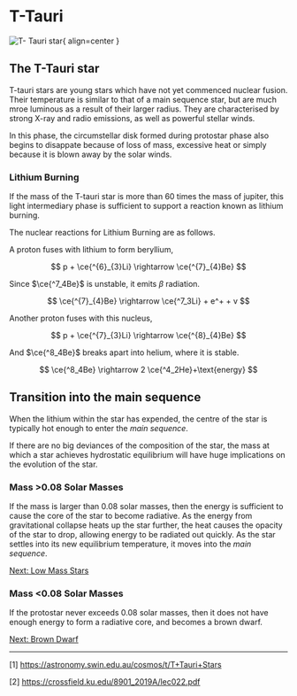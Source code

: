 <!--Contributors: Markus-->

# T-Tauri

![T- Tauri star](../../assets/beginning/ttauri.png){ align=center }

## The T-Tauri star

T-tauri stars are young stars which have not yet commenced nuclear fusion. Their temperature is similar to that of a main sequence star, but are much mroe luminous as a result of their larger radius. They are characterised by strong X-ray and radio emissions, as well as powerful stellar winds. 

In this phase, the circumstellar disk formed during protostar phase also begins to disappate because of loss of mass, excessive heat or simply because it is blown away by the solar winds. 


### Lithium Burning
If the mass of the T-tauri star is more than 60 times the mass of jupiter, this light intermediary phase is sufficient to support a reaction known as lithium burning.

The nuclear reactions for Lithium Burning are as follows. 

A proton fuses with lithium to form beryllium,

$$
p + \ce{^{6}_{3}Li} \rightarrow \ce{^{7}_{4}Be}
$$

Since $\ce{^7_4Be}$ is unstable, it emits $\beta$ radiation.

$$
\ce{^{7}_{4}Be} \rightarrow \ce{^7_3Li} + e^+ + v
$$

Another proton fuses with this nucleus,

$$
p + \ce{^{7}_{3}Li} \rightarrow \ce{^{8}_{4}Be} 
$$

And $\ce{^8_4Be}$ breaks apart into helium, where it is stable.

$$
\ce{^8_4Be} \rightarrow 2 \ce{^4_2He}+\text{energy}
$$


## Transition into the main sequence

When the lithium within the star has expended, the centre of the star is typically hot enough to enter the _main sequence_.

If there are no big deviances of the composition of the star, the mass at which a star achieves hydrostatic equilibrium will have huge implications on the evolution of the star. 

### Mass >0.08 Solar Masses

If the mass is larger than 0.08 solar masses, then the energy is sufficient to cause the core of the star to become radiative. As the energy from gravitational collapse heats up the star further, the heat causes the opacity of the star to drop, allowing energy to be radiated out quickly. As the star settles into its new equilibrium temperature, it moves into the _main sequence_.

[Next: Low Mass Stars](../stars/low_mass_star.md)

### Mass <0.08 Solar Masses

If the protostar never exceeds 0.08 solar masses, then it does not have enough energy to form a radiative core, and becomes a brown dwarf. 

[Next: Brown Dwarf](../dwarves/brown_dwarf.md)


<hr/>

[1] https://astronomy.swin.edu.au/cosmos/t/T+Tauri+Stars

[2] https://crossfield.ku.edu/8901_2019A/lec022.pdf